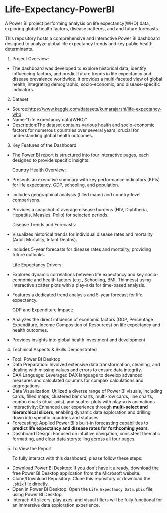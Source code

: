 # Life-Expectancy-PowerBI
A Power BI project performing analysis on life expectancy(WHO) data, exploring global health factors, disease patterns, and and future forecasts.

This repository hosts a comprehensive and interactive Power BI dashboard designed to analyze global life expectancy trends and key public health determinants.

1. Project Overview:
* The dashboard was developed to explore historical data, identify influencing factors, and predict future trends in life expectancy and disease prevalence worldwide. It provides a multi-faceted view of global health, integrating demographic, socio-economic, and disease-specific indicators.

2. Dataset
* Source:https://www.kaggle.com/datasets/kumarajarshi/life-expectancy-who
* Name:"Life expectancy data(WHO)"
* Description:The dataset contains various health and socio-economic factors for numerous countries over several years, crucial for understanding global health outcomes.

3. Key Features of the Dashboard
* The Power BI report is structured into four interactive pages, each designed to provide specific insights:
    
    Country Health Overview:
* Presents an executive summary with key performance indicators (KPIs) for life expectancy, GDP, schooling, and population.
* Includes geographical analysis (filled maps) and country-level comparisons.
* Provides a snapshot of average disease burdens (HIV, Diphtheria, Hepatitis, Measles, Polio) for selected periods.

  Disease Trends and Forecasts:
* Visualizes historical trends for individual disease rates and mortality (Adult Mortality, Infant Deaths).
* Includes 5-year forecasts for disease rates and mortality, providing future outlooks.

  Life Expectancy Drivers:
* Explores dynamic correlations between life expectancy and key socio-economic and health factors (e.g., Schooling, BMI, Thinness) using interactive scatter plots with a play-axis for time-based analysis.    
* Features a dedicated trend analysis and 5-year forecast for life expectancy.

  GDP and Expenditure Impact:
* Analyzes the direct influence of economic factors (GDP, Percentage Expenditure, Income Composition of Resources) on life expectancy and health outcomes.
* Provides insights into global health investment and development.

4. Technical Aspects & Skills Demonstrated

* Tool: Power BI Desktop
* Data Preparation: Involved extensive data transformation, cleaning, and dealing with missing values and errors to ensure data integrity.
* DAX Language: Leveraged DAX language to develop advanced measures and calculated columns for complex calculations and aggregations.
* Data Visualization: Utilized a diverse range of Power BI visuals, including cards, filled maps, clustered bar charts, multi-row cards, line charts, combo charts (dual-axis), and scatter plots with play-axis animations.
* Interactivity: Enhanced user experience through **multi-select and hierarchical slicers**, enabling dynamic data exploration and drilling down into specific countries and statuses.
* Forecasting: Applied Power BI's built-in forecasting capabilities to **predict life expectancy and disease rates for forthcoming years**.
* Dashboard Design: Focused on intuitive navigation, consistent thematic formatting, and clear data storytelling across all four pages.

5. To View the Report

    To fully interact with this dashboard, please follow these steps:

* Download Power BI Desktop: If you don't have it already, download the free Power BI Desktop application from the Microsoft website.
* Clone/Download Repository: Clone this repository or download the `.pbix` file directly.
* Open in Power BI Desktop: Open the `Life Expectancy Data.pbix` file using Power BI Desktop.
* Interact: All slicers, play axes, and visual filters will be fully functional for an immersive data exploration experience.
